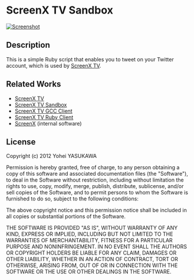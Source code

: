 # ScreenX TV Sandbox

[![Screenshot](https://raw.github.com/yasulab/screenxtv-news/master/screenshot.png)](http://twitter.com/ScreenX_TV)

## Description

This is a simple Ruby script that enables you to tweet on your Twitter account, which is used by [ScreenX TV](http://screenx.tv).

## Related Works

- [ScreenX TV](http://screenx.tv/)
- [ScreenX TV Sandbox](https://github.com/yasulab/screenxtv-sandbox)
- [ScreenX TV GCC Client](https://github.com/tompng/screenxtv-gcc-client)
- [ScreenX TV Ruby Client](https://github.com/tompng/screenxtv-ruby-client)
- [ScreenX](https://github.com/tompng/screenx) (internal software)

## License

Copyright (c) 2012 Yohei YASUKAWA

Permission is hereby granted, free of charge, to any person obtaining a copy of this software and associated documentation files (the "Software"), to deal in the Software without restriction, including without limitation the rights to use, copy, modify, merge, publish, distribute, sublicense, and/or sell copies of the Software, and to permit persons to whom the Software is furnished to do so, subject to the following conditions:

The above copyright notice and this permission notice shall be included in all copies or substantial portions of the Software.

THE SOFTWARE IS PROVIDED "AS IS", WITHOUT WARRANTY OF ANY KIND, EXPRESS OR IMPLIED, INCLUDING BUT NOT LIMITED TO THE WARRANTIES OF MERCHANTABILITY, FITNESS FOR A PARTICULAR PURPOSE AND NONINFRINGEMENT. IN NO EVENT SHALL THE AUTHORS OR COPYRIGHT HOLDERS BE LIABLE FOR ANY CLAIM, DAMAGES OR OTHER LIABILITY, WHETHER IN AN ACTION OF CONTRACT, TORT OR OTHERWISE, ARISING FROM, OUT OF OR IN CONNECTION WITH THE SOFTWARE OR THE USE OR OTHER DEALINGS IN THE SOFTWARE.

